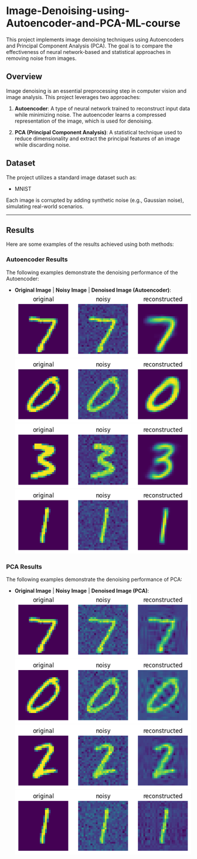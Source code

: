 # Image-Denoising-using-Autoencoder-and-PCA-ML-course
This project implements image denoising techniques using Autoencoders and Principal Component Analysis (PCA). The goal is to compare the effectiveness of neural network-based and statistical approaches in removing noise from images.

## Overview
Image denoising is an essential preprocessing step in computer vision and image analysis. This project leverages two approaches:

1. **Autoencoder**: A type of neural network trained to reconstruct input data while minimizing noise. The autoencoder learns a compressed representation of the image, which is used for denoising.

2. **PCA (Principal Component Analysis)**: A statistical technique used to reduce dimensionality and extract the principal features of an image while discarding noise.

## Dataset
The project utilizes a standard image dataset such as:
- MNIST

Each image is corrupted by adding synthetic noise (e.g., Gaussian noise), simulating real-world scenarios.

---

## Results
Here are some examples of the results achieved using both methods:

### **Autoencoder Results**
The following examples demonstrate the denoising performance of the Autoencoder:
- **Original Image** | **Noisy Image** | **Denoised Image (Autoencoder)**:
  ![Autoencoder Results](output1.png)
  ![Autoencoder Results](output2.png)
  ![Autoencoder Results](output3.png)
  ![Autoencoder Results](output4.png)

### **PCA Results**
The following examples demonstrate the denoising performance of PCA:
- **Original Image** | **Noisy Image** | **Denoised Image (PCA)**:
  ![PCA Results](output5.png)
  ![PCA Results](output6.png)
  ![PCA Results](output7.png)
  ![PCA Results](output8.png)



